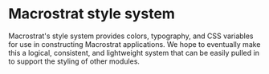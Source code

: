 # Macrostrat style system

Macrostrat's style system provides colors, typography, and CSS variables for use
in constructing Macrostrat applications. We hope to eventually make this a
logical, consistent, and lightweight system that can be easily pulled in to
support the styling of other modules.
